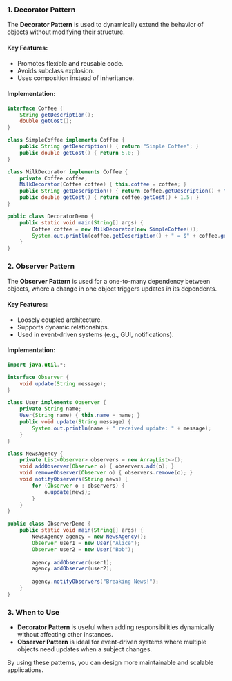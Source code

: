 ### 1. Decorator Pattern

The **Decorator Pattern** is used to dynamically extend the behavior of objects without modifying their structure.

#### Key Features:

- Promotes flexible and reusable code.
- Avoids subclass explosion.
- Uses composition instead of inheritance.

#### Implementation:

```java
interface Coffee {
    String getDescription();
    double getCost();
}

class SimpleCoffee implements Coffee {
    public String getDescription() { return "Simple Coffee"; }
    public double getCost() { return 5.0; }
}

class MilkDecorator implements Coffee {
    private Coffee coffee;
    MilkDecorator(Coffee coffee) { this.coffee = coffee; }
    public String getDescription() { return coffee.getDescription() + ", Milk"; }
    public double getCost() { return coffee.getCost() + 1.5; }
}

public class DecoratorDemo {
    public static void main(String[] args) {
        Coffee coffee = new MilkDecorator(new SimpleCoffee());
        System.out.println(coffee.getDescription() + " = $" + coffee.getCost());
    }
}
```

### 2. Observer Pattern

The **Observer Pattern** is used for a one-to-many dependency between objects, where a change in one object triggers updates in its dependents.

#### Key Features:

- Loosely coupled architecture.
- Supports dynamic relationships.
- Used in event-driven systems (e.g., GUI, notifications).

#### Implementation:

```java
import java.util.*;

interface Observer {
    void update(String message);
}

class User implements Observer {
    private String name;
    User(String name) { this.name = name; }
    public void update(String message) {
        System.out.println(name + " received update: " + message);
    }
}

class NewsAgency {
    private List<Observer> observers = new ArrayList<>();
    void addObserver(Observer o) { observers.add(o); }
    void removeObserver(Observer o) { observers.remove(o); }
    void notifyObservers(String news) {
        for (Observer o : observers) {
            o.update(news);
        }
    }
}

public class ObserverDemo {
    public static void main(String[] args) {
        NewsAgency agency = new NewsAgency();
        Observer user1 = new User("Alice");
        Observer user2 = new User("Bob");
        
        agency.addObserver(user1);
        agency.addObserver(user2);
        
        agency.notifyObservers("Breaking News!");
    }
}
```

### 3. When to Use

- **Decorator Pattern** is useful when adding responsibilities dynamically without affecting other instances.
- **Observer Pattern** is ideal for event-driven systems where multiple objects need updates when a subject changes.

By using these patterns, you can design more maintainable and scalable applications.